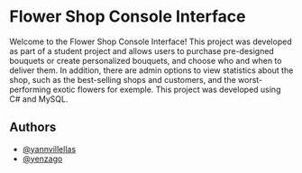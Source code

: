 # Flower Shop Console Interface

Welcome to the Flower Shop Console Interface! This project was developed as part of a student project and allows users to purchase pre-designed bouquets or create personalized bouquets, and choose who and when to deliver them. In addition, there are admin options to view statistics about the shop, such as the best-selling shops and customers, and the worst-performing exotic flowers for exemple. This project was developed using C# and MySQL.


## Authors

- [@yannvillellas](https://www.github.com/yannvillellas)
- [@yenzago](https://www.github.com/yenzago)

